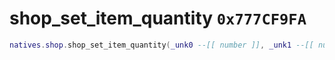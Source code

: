 # shop_set_item_quantity `0x777CF9FA`

```lua
natives.shop.shop_set_item_quantity(_unk0 --[[ number ]], _unk1 --[[ number ]])
```